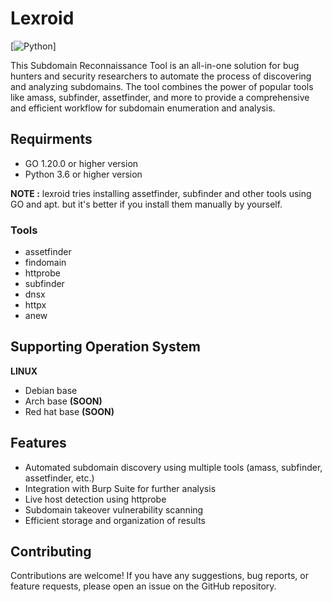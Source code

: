 # Lexroid

[![Python](https://img.shields.io/badge/python-3.6%20or%20higher-blue?logo=python&logoColor=white&style=for-the-badge)]

This Subdomain Reconnaissance Tool is an all-in-one solution for bug hunters and security researchers to automate the process of discovering and analyzing subdomains. The tool combines the power of popular tools like amass, subfinder, assetfinder, and more to provide a comprehensive and efficient workflow for subdomain enumeration and analysis.

## Requirments
- GO 1.20.0 or higher version
- Python 3.6 or higher version

**NOTE :** lexroid tries installing assetfinder, subfinder and other tools using GO and apt. 
but it's better if you install them manually by yourself.
### Tools
- assetfinder
- findomain
- httprobe
- subfinder
- dnsx
- httpx
- anew


## Supporting Operation System
**LINUX**
- Debian base
- Arch base **(SOON)**
- Red hat base **(SOON)**

## Features
- Automated subdomain discovery using multiple tools (amass, subfinder, assetfinder, etc.)
- Integration with Burp Suite for further analysis
- Live host detection using httprobe
- Subdomain takeover vulnerability scanning
- Efficient storage and organization of results

## Contributing
Contributions are welcome! If you have any suggestions, bug reports, or feature requests, please open an issue on the GitHub repository.